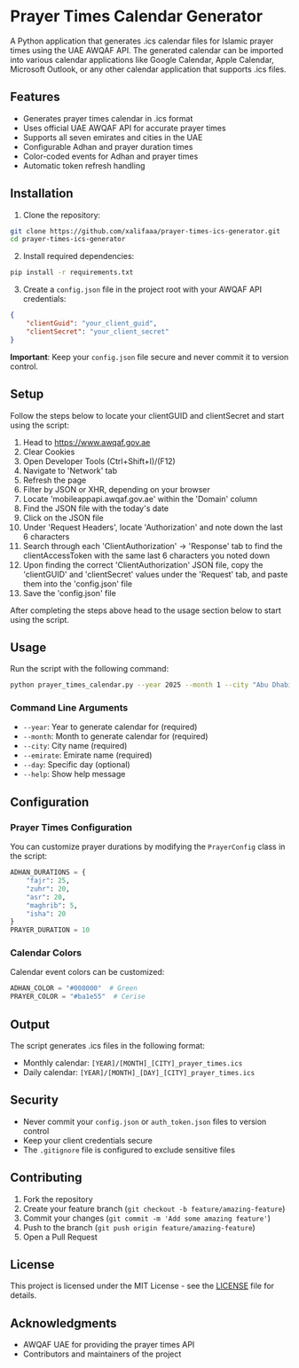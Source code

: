 # Prayer Times Calendar Generator

A Python application that generates .ics calendar files for Islamic prayer times using the UAE AWQAF API. The generated calendar can be imported into various calendar applications like Google Calendar, Apple Calendar, Microsoft Outlook, or any other calendar application that supports .ics files.

## Features

- Generates prayer times calendar in .ics format
- Uses official UAE AWQAF API for accurate prayer times
- Supports all seven emirates and cities in the UAE
- Configurable Adhan and prayer duration times
- Color-coded events for Adhan and prayer times
- Automatic token refresh handling

## Installation

1. Clone the repository:
```bash
git clone https://github.com/xalifaaa/prayer-times-ics-generator.git
cd prayer-times-ics-generator
```

2. Install required dependencies:
```bash
pip install -r requirements.txt
```

3. Create a `config.json` file in the project root with your AWQAF API credentials:
```json
{
    "clientGuid": "your_client_guid",
    "clientSecret": "your_client_secret"
}
```

**Important**: Keep your `config.json` file secure and never commit it to version control.

## Setup

Follow the steps below to locate your clientGUID and clientSecret and start using the script:
1. Head to https://www.awqaf.gov.ae
2. Clear Cookies
3. Open Developer Tools (Ctrl+Shift+I)/(F12)
4. Navigate to 'Network' tab
5. Refresh the page
6. Filter by JSON or XHR, depending on your browser
7. Locate 'mobileappapi.awqaf.gov.ae' within the 'Domain' column
8. Find the JSON file with the today's date
9. Click on the JSON file
10. Under 'Request Headers', locate 'Authorization' and note down the last 6 characters
11. Search through each 'ClientAuthorization' -> 'Response' tab to find the clientAccessToken with the same last 6 characters you noted down
12. Upon finding the correct 'ClientAuthorization' JSON file, copy the 'clientGUID' and 'clientSecret' values under the 'Request' tab, and paste them into the 'config.json' file
13. Save the 'config.json' file

After completing the steps above head to the usage section below to start using the script.

## Usage

Run the script with the following command:
```bash
python prayer_times_calendar.py --year 2025 --month 1 --city "Abu Dhabi" --emirate "Abu Dhabi"
```

### Command Line Arguments

- `--year`: Year to generate calendar for (required)
- `--month`: Month to generate calendar for (required)
- `--city`: City name (required)
- `--emirate`: Emirate name (required)
- `--day`: Specific day (optional)
- `--help`: Show help message

## Configuration

### Prayer Times Configuration

You can customize prayer durations by modifying the `PrayerConfig` class in the script:

```python
ADHAN_DURATIONS = {
    "fajr": 25,
    "zuhr": 20,
    "asr": 20,
    "maghrib": 5,
    "isha": 20
}
PRAYER_DURATION = 10
```

### Calendar Colors

Calendar event colors can be customized:
```python
ADHAN_COLOR = "#008000"  # Green
PRAYER_COLOR = "#ba1e55"  # Cerise
```

## Output

The script generates .ics files in the following format:
- Monthly calendar: `[YEAR]/[MONTH]_[CITY]_prayer_times.ics`
- Daily calendar: `[YEAR]/[MONTH]_[DAY]_[CITY]_prayer_times.ics`

## Security

- Never commit your `config.json` or `auth_token.json` files to version control
- Keep your client credentials secure
- The `.gitignore` file is configured to exclude sensitive files

## Contributing

1. Fork the repository
2. Create your feature branch (`git checkout -b feature/amazing-feature`)
3. Commit your changes (`git commit -m 'Add some amazing feature'`)
4. Push to the branch (`git push origin feature/amazing-feature`)
5. Open a Pull Request

## License

This project is licensed under the MIT License - see the [LICENSE](LICENSE) file for details.

## Acknowledgments

- AWQAF UAE for providing the prayer times API
- Contributors and maintainers of the project
